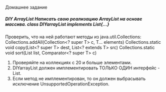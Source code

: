 Домашнее задание<p>
<H5>DIY ArrayList
Написать свою реализацию ArrayList на основе массива.
class DIYarrayList<T> implements List<T>{...}</H5>

Проверить, что на ней работают методы из java.util.Collections:
Collections.addAll(Collection<? super T> c, T... elements)
Collections.static <T> void copy(List<? super T> dest, List<? extends T> src)
Collections.static <T> void sort(List<T> list, Comparator<? super T> c)

<ol>
<li>Проверяйте на коллекциях с 20 и больше элементами.</li>
<li>DIYarrayList должен имплементировать ТОЛЬКО ОДИН интерфейс - List.</li>
<li>Если метод не имплементирован, то он должен выбрасывать исключение UnsupportedOperationException.</li>
</ol>